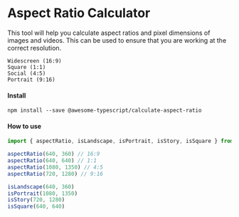 # Aspect Ratio Calculator

This tool will help you calculate aspect ratios and pixel dimensions of images and videos. This can be used to ensure that you are working at the correct resolution.

```
Widescreen (16:9)
Square (1:1)
Social (4:5)
Portrait (9:16)
```

#### Install
```
npm install --save @awesome-typescript/calculate-aspect-ratio
```

#### How to use
```js
import { aspectRatio, isLandscape, isPortrait, isStory, isSquare } from '@awesome-typescript/calculate-aspect-ratio'

aspectRatio(640, 360) // 16:9
aspectRatio(640, 640) // 1:1
aspectRatio(1080, 1350) // 4:5
aspectRatio(720, 1280) // 9:16

isLandscape(640, 360)
isPortrait(1080, 1350)
isStory(720, 1280)
isSquare(640, 640)
```
